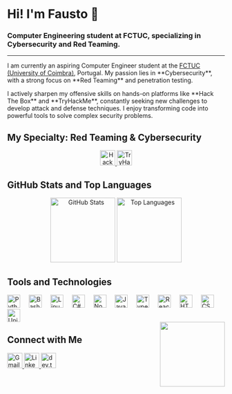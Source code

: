<h1 align="left">Hi! I'm Fausto 👋</h1>

###

<h3 align="left">Computer Engineering student at FCTUC, specializing in Cybersecurity and Red Teaming.</h3>

---

<p align="left">I am currently an aspiring Computer Engineer student at the <a href="https://www.uc.pt/fctuc/">FCTUC (University of Coimbra)</a>, Portugal. My passion lies in **Cybersecurity**, with a strong focus on **Red Teaming** and penetration testing.</p>

<p align="left">I actively sharpen my offensive skills on hands-on platforms like **Hack The Box** and **TryHackMe**, constantly seeking new challenges to develop attack and defense techniques. I enjoy transforming code into powerful tools to solve complex security problems.</p>

###

<h2 align="left">My Specialty: Red Teaming & Cybersecurity</h2>

<div align="center">
    <a href="**[INSERT YOUR HACK THE BOX PROFILE URL HERE]**" target="_blank">
        <img src="https://img.shields.io/badge/Hack%20The%20Box-**[USERNAME]**-0077B6?style=for-the-badge&logo=hackthebox&logoColor=white&color=9FEF00" height="35" alt="Hack The Box Profile" />
    </a>
    <a href="**[INSERT YOUR TRYHACKME PROFILE URL HERE]**" target="_blank">
        <img src="https://img.shields.io/badge/TryHackMe-**[USERNAME]**-000000?style=for-the-badge&logo=tryhackme&logoColor=white&color=FF544F" height="35" alt="TryHackMe Profile" />
    </a>
</div>

###

<h2 align="left">GitHub Stats and Top Languages</h2>

<div align="center">
  <img src="https://github-readme-stats.vercel.app/api?username=Fausto-Grilo&hide_title=false&hide_rank=false&show_icons=true&include_all_commits=true&count_private=true&disable_animations=false&theme=dracula&locale=en&hide_border=false" height="150" alt="GitHub Stats" />
  <img src="https://github-readme-stats.vercel.app/api/top-langs?username=Fausto-Grilo&locale=en&hide_title=false&layout=compact&card_width=320&langs_count=5&theme=dracula&hide_border=false" height="150" alt="Top Languages" />
</div>

###

<h2 align="left">Tools and Technologies</h2>

<div align="left">
  <img src="https://cdn.jsdelivr.net/gh/devicons/devicon/icons/python/python-original.svg" height="30" alt="Python logo" />
  <img width="12" />
  <img src="https://skillicons.dev/icons?i=bash" height="30" alt="Bash logo" />
  <img width="12" />
  <img src="https://cdn.jsdelivr.net/gh/devicons/devicon/icons/linux/linux-original.svg" height="30" alt="Linux logo" />
  <img width="12" />
  <img src="https://cdn.jsdelivr.net/gh/devicons/devicon/icons/csharp/csharp-original.svg" height="30" alt="C# logo" />
  <img width="12" />
  <img src="https://skillicons.dev/icons?i=nodejs" height="30" alt="NodeJS logo" />
  <img width="12" />
  <img src="https://cdn.jsdelivr.net/gh/devicons/devicon/icons/javascript/javascript-original.svg" height="30" alt="JavaScript logo" />
  <img width="12" />
  <img src="https://cdn.jsdelivr.net/gh/devicons/devicon/icons/typescript/typescript-original.svg" height="30" alt="TypeScript logo" />
  <img width="12" />
  <img src="https://cdn.jsdelivr.net/gh/devicons/devicon/icons/react/react-original.svg" height="30" alt="React logo" />
  <img width="12" />
  <img src="https://cdn.jsdelivr.net/gh/devicons/devicon/icons/html5/html5-original.svg" height="30" alt="HTML5 logo" />
  <img width="12" />
  <img src="https://cdn.jsdelivr.net/gh/devicons/devicon/icons/css3/css3-original.svg" height="30" alt="CSS3 logo" />
  <img width="12" />
  <img src="https://cdn.jsdelivr.net/gh/devicons/devicon/icons/unity/unity-original.svg" height="30" alt="Unity logo" />
</div>

<img align="right" height="150" src="https://cdnb.artstation.com/p/assets/images/images/029/489/963/original/swapnil-lambe-swaptrap-img-1740.gif?1597719424" />

###

<h2 align="left">Connect with Me</h2>

<div align="left">
  <a href="mailto:faustogrilowork@gmail.com" target="_blank">
    <img src="https://img.shields.io/static/v1?message=Gmail&logo=gmail&label=&color=D14836&logoColor=white&labelColor=&style=for-the-badge" height="35" alt="Gmail logo" />
  </a>
  <a href="https://www.linkedin.com/in/fausto-henriques-5b826438b" target="_blank">
    <img src="https://img.shields.io/static/v1?message=LinkedIn&logo=linkedin&label=&color=0077B5&logoColor=white&labelColor=&style=for-the-badge" height="35" alt="LinkedIn logo" />
  </a>
  <a href="https://dev.to/fausto_henriques_4bc3ce46" target="_blank">
    <img src="https://img.shields.io/static/v1?message=dev.to&logo=dev.to&label=&color=0A0A0A&logoColor=white&labelColor=&style=for-the-badge" height="35" alt="dev.to logo" />
  </a>
</div>

###

<br clear="both">

###
